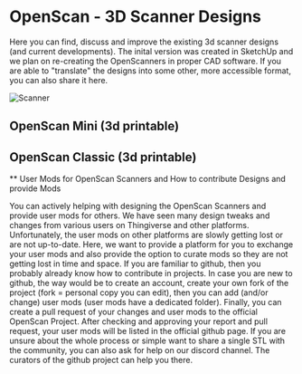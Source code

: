 # OpenScan - 3D Scanner Designs

Here you can find, discuss and improve the existing 3d scanner designs (and current developments). The inital version was created in SketchUp and we plan on re-creating the OpenScanners in proper CAD software. If you are able to "translate" the designs into some other, more accessible format, you can also share it here.

![Scanner](https://user-images.githubusercontent.com/57842400/169291865-c63c1d08-4fa7-456f-bc4e-53b7bae7521c.jpg)

## OpenScan Mini (3d printable)

## OpenScan Classic (3d printable)

** User Mods for OpenScan Scanners and How to contribute Designs and provide  Mods

You can actively helping with designing the OpenScan Scanners and provide user mods for others. We have seen many design tweaks and changes from various users on Thingiverse and other platforms. Unfortunately, the user mods on other platforms are slowly getting lost or are not up-to-date. Here, we want to provide a platform for you to exchange your user mods and also provide the option to curate mods so they are not getting lost in time and space. 
If you are familiar to github, then you probably already know how to contribute in projects. In case you are new to github, the way would be to create an account, create your own fork of the project (fork = personal copy you can edit), then you can add (and/or change) user mods (user mods have a dedicated folder). Finally, you can create a pull request of your changes and user mods to the official OpenScan Project. After checking and approving your report and pull request, your user mods will be listed in the official github page. 
If you are unsure about the whole process or simple want to share a single STL with the community, you can also ask for help on our discord channel. The curators of the github project can help you there.
